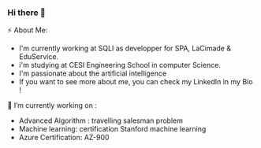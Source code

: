 ### Hi there 👋

⚡ About Me: 

* I'm currently working at SQLI as developper for SPA, LaCimade & EduService. 
* i'm studying at CESI Engineering School in computer Science. 
* I'm passionate about the artificial intelligence 
* If you want to see more about me, you can check my LinkedIn in my Bio ! 

🔭 I’m currently working on : 
* Advanced Algorithm : travelling salesman problem
* Machine learning: certification Stanford machine learning
* Azure Certification: AZ-900  


<!--
**Victorien-Goudeau/Victorien-Goudeau** is a ✨ _special_ ✨ repository because its `README.md` (this file) appears on your GitHub profile.

Here are some ideas to get you started:

- 🔭 I’m currently working on ...
- 🌱 I’m currently learning ...
- 👯 I’m looking to collaborate on ...
- 🤔 I’m looking for help with ...
- 💬 Ask me about ...
- 📫 How to reach me: ...
- 😄 Pronouns: ...
- ⚡ Fun fact: ...
-->
